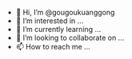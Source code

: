 - 👋 Hi, I’m @gougoukuanggong
- 👀 I’m interested in ...
- 🌱 I’m currently learning ...
- 💞️ I’m looking to collaborate on ...
- 📫 How to reach me ...

<!---
gougoukuanggong/gougoukuanggong is a ✨ special ✨ repository because its `README.md` (this file) appears on your GitHub profile.
You can click the Preview link to take a look at your changes.
--->
